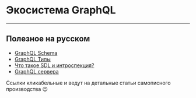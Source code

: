 # Экосистема GraphQL

-----

## Полезное на русском

- [GraphQL Schema](https://github.com/nodkz/conf-talks/blob/master/articles/graphql/schema/README.md)
- [GraphQL Типы](https://github.com/nodkz/conf-talks/blob/master/articles/graphql/types/README.md)
- [Что такое SDL и интроспекция?](https://github.com/nodkz/conf-talks/blob/master/articles/graphql/schema/README.md#sdl-schema-definition-language)
- [GraphQL сервера](https://github.com/nodkz/conf-talks/blob/master/articles/graphql/server/README.md)

Ссылки кликабельные и ведут на детальные статьи самописного производства 😉
